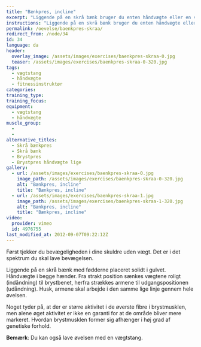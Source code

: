 ```yaml
---
title: "Bænkpres, incline"
excerpt: "Liggende på en skrå bænk bruger du enten håndvægte eller en vægtstang. Bevægelsen starter med strakte arme og vægten føres ned indtil albuerne er omkring 90 grader. Tilbage til udgangspunktet."
instructions: "Liggende på en skrå bænk bruger du enten håndvægte eller en vægtstang. Bevægelsen starter med strakte arme og vægten føres ned indtil albuerne er omkring 90 grader. Tilbage til udgangspunktet."
permalink: /oevelse/baenkpres-skraa/
redirect_from: /node/34
id: 34
language: da
header:
  overlay_image: /assets/images/exercises/baenkpres-skraa-0.jpg
  teaser: /assets/images/exercises/baenkpres-skraa-0-320.jpg
tags:
  - vægtstang
  - håndvægte
  - fitnessinstruktør
categories:
training_type: 
training_focus: 
equipment:
  - vægtstang
  - håndvægte
muscle_group:
  - 
  - 
alternative_titles:
  - Skrå bænkpres
  - Skrå bænk
  - Brystpres
  - Brystpres håndvægte lige
gallery:
  - url: /assets/images/exercises/baenkpres-skraa-0.jpg
    image_path: /assets/images/exercises/baenkpres-skraa-0-320.jpg
    alt: "Bænkpres, incline"
    title: "Bænkpres, incline"
  - url: /assets/images/exercises/baenkpres-skraa-1.jpg
    image_path: /assets/images/exercises/baenkpres-skraa-1-320.jpg
    alt: "Bænkpres, incline"
    title: "Bænkpres, incline"
video:
  provider: vimeo
  id: 4976755
last_modified_at: 2012-09-07T09:22:12Z
---
```


Først tjekker du bevægeligheden i dine skuldre uden vægt. Det er i det spektrum du skal lave bevægelsen.

Liggende på en skrå bænk med fødderne placeret solidt i gulvet. Håndvægte i begge hænder. Fra strakt position sænkes vægtene roligt (indåndning) til brystbenet, herfra strækkes armene til udgangspositionen (udåndning). Husk, armene skal arbejde i den samme lige linje gennem hele øvelsen.

Noget tyder på, at der er større aktivitet i de øverste fibre i brystmusklen, men alene øget aktivitet er ikke en garanti for at de område bliver mere markeret. Hvordan brystmusklen former sig afhænger i høj grad af genetiske forhold.

**Bemærk**: Du kan også lave øvelsen med en vægtstang.
